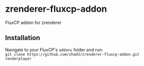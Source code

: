 # zrenderer-fluxcp-addon
FluxCP addon for zrenderer

## Installation

Navigate to your FluxCP's `addons` folder and run:  
`git clone https://github.com/zhad3/zrenderer-fluxcp-addon.git renderplayer`

